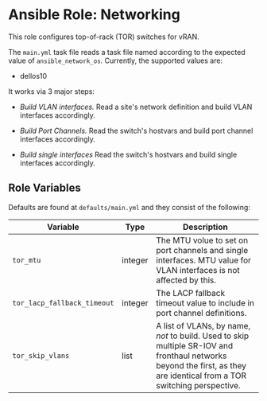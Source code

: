 # Ansible Role: Networking

This role configures top-of-rack (TOR) switches for vRAN.

The `main.yml` task file reads a task file named according to the expected value of `ansible_network_os`. Currently, the supported values are:
* dellos10

It works via 3 major steps:

* *Build VLAN interfaces.* Read a site's network definition and build VLAN interfaces accordingly. 

* *Build Port Channels.* Read the switch's hostvars and build port channel interfaces accordingly.

* *Build single interfaces* Read the switch's hostvars and build single interfaces accordingly.

## Role Variables

Defaults are found at `defaults/main.yml` and they consist of the following:

| Variable | Type | Description |
| -------- | ---- | ----------- |
| `tor_mtu`                   | integer | The MTU volue to set on port channels and single interfaces. MTU value for VLAN interfaces is not affected by this.
| `tor_lacp_fallback_timeout` | integer | The LACP fallback timeout value to include in port channel definitions.
| `tor_skip_vlans`            | list    | A list of VLANs, by name, *not* to build. Used to skip multiple SR-IOV and fronthaul networks beyond the first, as they are identical from a TOR switching perspective.

